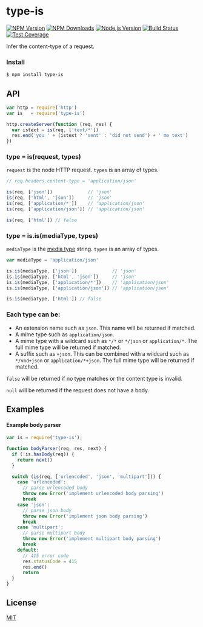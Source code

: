 # type-is

[![NPM Version][npm-image]][npm-url]
[![NPM Downloads][downloads-image]][downloads-url]
[![Node.js Version][node-version-image]][node-version-url]
[![Build Status][travis-image]][travis-url]
[![Test Coverage][coveralls-image]][coveralls-url]

Infer the content-type of a request.

### Install

```sh
$ npm install type-is
```

## API

```js
var http = require('http')
var is   = require('type-is')

http.createServer(function (req, res) {
  var istext = is(req, ['text/*'])
  res.end('you ' + (istext ? 'sent' : 'did not send') + ' me text')
})
```

### type = is(request, types)

`request` is the node HTTP request. `types` is an array of types.

```js
// req.headers.content-type = 'application/json'

is(req, ['json'])             // 'json'
is(req, ['html', 'json'])     // 'json'
is(req, ['application/*'])    // 'application/json'
is(req, ['application/json']) // 'application/json'

is(req, ['html']) // false
```

### type = is.is(mediaType, types)

`mediaType` is the [media type](https://tools.ietf.org/html/rfc6838) string. `types` is an array of types.

```js
var mediaType = 'application/json'

is.is(mediaType, ['json'])             // 'json'
is.is(mediaType, ['html', 'json'])     // 'json'
is.is(mediaType, ['application/*'])    // 'application/json'
is.is(mediaType, ['application/json']) // 'application/json'

is.is(mediaType, ['html']) // false
```

### Each type can be:

- An extension name such as `json`. This name will be returned if matched.
- A mime type such as `application/json`.
- A mime type with a wildcard such as `*/*` or `*/json` or `application/*`. The full mime type will be returned if matched.
- A suffix such as `+json`. This can be combined with a wildcard such as `*/vnd+json` or `application/*+json`. The full mime type will be returned if matched.

`false` will be returned if no type matches or the content type is invalid.

`null` will be returned if the request does not have a body.

## Examples

#### Example body parser

```js
var is = require('type-is');

function bodyParser(req, res, next) {
  if (!is.hasBody(req)) {
    return next()
  }

  switch (is(req, ['urlencoded', 'json', 'multipart'])) {
    case 'urlencoded':
      // parse urlencoded body
      throw new Error('implement urlencoded body parsing')
      break
    case 'json':
      // parse json body
      throw new Error('implement json body parsing')
      break
    case 'multipart':
      // parse multipart body
      throw new Error('implement multipart body parsing')
      break
    default:
      // 415 error code
      res.statusCode = 415
      res.end()
      return
  }
}
```

## License

[MIT](LICENSE)

[npm-image]: https://img.shields.io/npm/v/type-is.svg
[npm-url]: https://npmjs.org/package/type-is
[node-version-image]: https://img.shields.io/node/v/type-is.svg
[node-version-url]: https://nodejs.org/download/
[travis-image]: https://img.shields.io/travis/jshttp/type-is/master.svg
[travis-url]: https://travis-ci.org/jshttp/type-is
[coveralls-image]: https://img.shields.io/coveralls/jshttp/type-is/master.svg
[coveralls-url]: https://coveralls.io/r/jshttp/type-is?branch=master
[downloads-image]: https://img.shields.io/npm/dm/type-is.svg
[downloads-url]: https://npmjs.org/package/type-is

